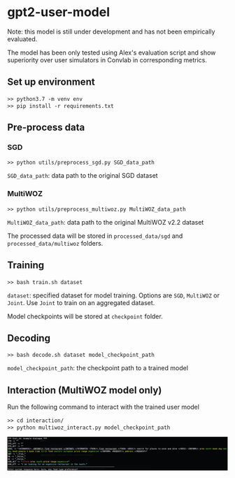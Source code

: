 # gpt2-user-model

Note: this model is still under development and has not been empirically evaluated.

The model has been only tested using Alex's evaluation script and show superiority over user simulators in Convlab in corresponding metrics.


## Set up environment
```console
>> python3.7 -m venv env
>> pip install -r requirements.txt
```

## Pre-process data
### SGD
```console
>> python utils/preprocess_sgd.py SGD_data_path
```
`SGD_data_path`: data path to the original SGD dataset

### MultiWOZ
```console
>> python utils/preprocess_multiwoz.py MultiWOZ_data_path
```
`MultiWOZ_data_path`: data path to the original MultiWOZ v2.2 dataset

The processed data will be stored in `processed_data/sgd` and `processed_data/multiwoz` folders.


## Training
```console
>> bash train.sh dataset
```
`dataset`: specified dataset for model training. Options are `SGD`, `MultiWOZ` or `Joint`. Use `Joint` to train on an aggregated dataset.

Model checkpoints will be stored at `checkpoint` folder.


## Decoding
```console
>> bash decode.sh dataset model_checkpoint_path
```
`model_checkpoint_path`: the checkpoint path to a trained model


## Interaction (MultiWOZ model only)
Run the following command to interact with the trained user model

```console
>> cd interaction/
>> python multiwoz_interact.py model_checkpoint_path
```

![alt text](https://github.com/andy194673/gpt2-user-model/blob/main/.images/example-1.png)

